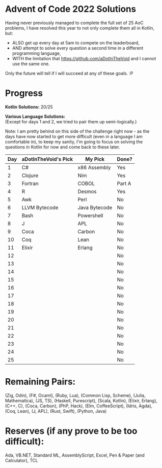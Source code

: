 # Advent of Code 2022 Solutions

Having never previously managed to complete the full set of 25 AoC problems, I have resolved this year to not only complete them all in Kotlin, but:

- ALSO get up every day at 5am to compete on the leaderboard,
- AND attempt to solve every question a second time in a different programming language,
- WITH the limitation that https://github.com/aDotInTheVoid and I cannot use the same one.

Only the future will tell if I will succeed at any of these goals. :P

# Progress

**Kotlin Solutions:**
20/25

**Various Language Solutions:**  
(Except for days 1 and 2, we tried to pair them up semi-logically.)

Note: I am pretty behind on this side of the challenge right now - as the days have now started to get more difficult (even in a language I am comfortable in), to keep my sanity, I'm going to focus on solving the questions in Kotlin for now and come back to these later.

| Day | aDotInTheVoid's Pick | My Pick       | Done?  |
| --- | -------------------- | ------------- | ------ |
| 1   | C#                   | x86 Assembly  | Yes    |
| 2   | Clojure              | Nim           | Yes    |
| 3   | Fortran              | COBOL         | Part A |
| 4   | R                    | Desmos        | Yes    |
| 5   | Awk                  | Perl          | No     |
| 6   | LLVM Bytecode        | Java Bytecode | No     |
| 7   | Bash                 | Powershell    | No     |
| 8   | J                    | APL           | No     |
| 9   | Coca                 | Carbon        | No     |
| 10  | Coq                  | Lean          | No     |
| 11  | Elixir               | Erlang        | No     |
| 12  |                      |               | No     |
| 13  |                      |               | No     |
| 14  |                      |               | No     |
| 15  |                      |               | No     |
| 16  |                      |               | No     |
| 17  |                      |               | No     |
| 18  |                      |               | No     |
| 19  |                      |               | No     |
| 20  |                      |               | No     |
| 21  |                      |               | No     |
| 22  |                      |               | No     |
| 23  |                      |               | No     |
| 24  |                      |               | No     |
| 25  |                      |               | No     |

# Remaining Pairs:

(Zig, Odin), (F#, Ocaml), (Ruby, Lua), (Common Lisp, Scheme), (Julia, Mathematica), (JS, TS), (Haskell, Purescript), (Scala, Kotlin), (Elixir, Erlang), (C++, C), (Coca, Carbon), (PhP, Hack), (Elm, CoffeeScript), (Idris, Agda), (Coq, Lean), (J, APL), (Rust, Swift), (Python, Java)

# Reserves (if any prove to be too difficult):

Ada, VB.NET, Standard ML, AssemblyScript, Excel, Pen & Paper (and Calculator), TCL
